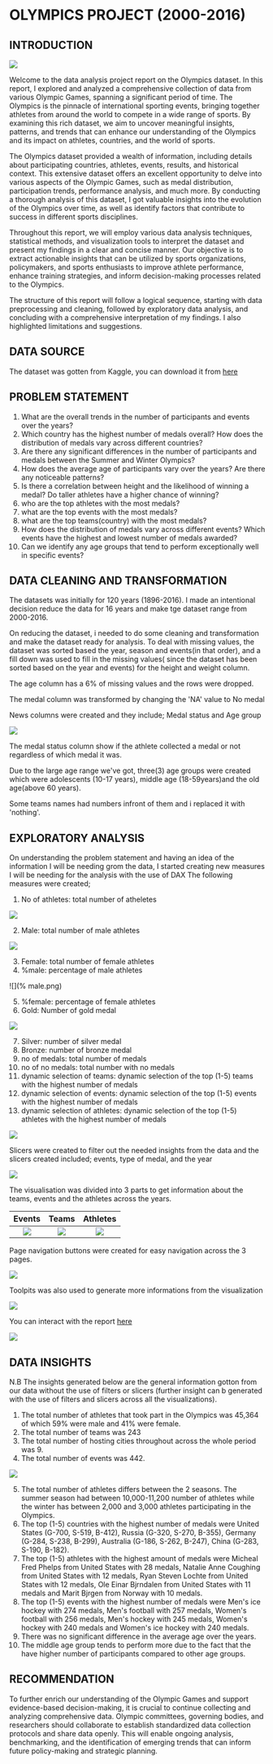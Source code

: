 # OLYMPICS PROJECT (2000-2016)

## INTRODUCTION
![](olymp.jpg)

Welcome to the data analysis project report on the Olympics dataset. In this report, I explored and analyzed a comprehensive collection of data from various Olympic Games, spanning a significant period of time. The Olympics is the pinnacle of international sporting events, bringing together athletes from around the world to compete in a wide range of sports. By examining this rich dataset, we aim to uncover meaningful insights, patterns, and trends that can enhance our understanding of the Olympics and its impact on athletes, countries, and the world of sports.


The Olympics dataset provided a wealth of information, including details about participating countries, athletes, events, results, and historical context. This extensive dataset offers an excellent opportunity to delve into various aspects of the Olympic Games, such as medal distribution, participation trends, performance analysis, and much more. By conducting a thorough analysis of this dataset, I got valuable insights into the evolution of the Olympics over time, as well as identify factors that contribute to success in different sports disciplines.

Throughout this report, we will employ various data analysis techniques, statistical methods, and visualization tools to interpret the dataset and present my findings in a clear and concise manner. Our objective is to extract actionable insights that can be utilized by sports organizations, policymakers, and sports enthusiasts to improve athlete performance, enhance training strategies, and inform decision-making processes related to the Olympics.

The structure of this report will follow a logical sequence, starting with data preprocessing and cleaning, followed by exploratory data analysis, and concluding with a comprehensive interpretation of my findings. I also highlighted  limitations and suggestions.

## DATA SOURCE
The dataset was gotten from Kaggle, you can download it from [here](https://www.kaggle.com/datasets/heesoo37/120-years-of-olympic-history-athletes-and-results)

## PROBLEM STATEMENT
1.	What are the overall trends in the number of participants and events over the years?
2.	Which country has the highest number of medals overall? How does the distribution of medals vary across different countries?
3.	Are there any significant differences in the number of participants and medals between the Summer and Winter Olympics?
4.	How does the average age of participants vary over the years? Are there any noticeable patterns?
5.	Is there a correlation between height and the likelihood of winning a medal? Do taller athletes have a higher chance of winning?
6.	who are the top athletes with the most medals?
7.	what are the top events with the most medals?
8.	what are the top teams(country) with the most medals?
9.	How does the distribution of medals vary across different events? Which events have the highest and lowest number of medals awarded?
10.	Can we identify any age groups that tend to perform exceptionally well in specific events?

## DATA CLEANING AND TRANSFORMATION
The datasets was initially for 120 years (1896-2016). I made an intentional decision reduce the data  for 16 years and make tge dataset range from 2000-2016. 

On reducing the dataset, i needed to do some cleaning and transformation and make the dataset ready for analysis. 
To deal with missing values, the dataset was sorted based the year, season and events(in that order), and a fill down was used to fill in the missing values( since the dataset has been sorted based on the year and events) for the height and weight column. 

The age column has a 6% of missing values and the rows were dropped.

The medal column was transformed by changing the 'NA' value to No medal

News columns were created and they include; Medal status and Age group

![](status.png)

The medal status column show if the athlete collected a medal or not regardless of which medal it was.

Due to the large age range we've got, three(3) age groups were created which were adolescents (10-17 years), middle age (18-59years)and the old age(above 60 years).

Some teams names had numbers infront of them and i replaced it with 'nothing'.

## EXPLORATORY ANALYSIS
On understanding the problem statement and having an idea of the information I will be needing grom the data, I started creating new measures I will be needing for the analysis with the use of DAX
The following measures were created;
1.	No of athletes: total number of atheletes

![](athletes.png)

2.	Male: total number of male athletes

![](male.png)

3.	Female: total number of female athletes
4.	%male: percentage of male athletes

![](% male.png)

5.	%female: percentage of female athletes
6.	Gold: Number of gold medal

![](gold.png)

7.	Silver: number of silver medal
8.	Bronze: number of bronze medal 
9.	no of medals: total number of medals 
10.	no of no medals: total number with no medals
11.	dynamic selection of teams: dynamic selection of the top (1-5) teams with the highest number of medals
12.	dynamic selection of events: dynamic selection of the top (1-5) events with the highest number of medals
13. dynamic selection of athletes: dynamic selection of the top (1-5) athletes with the highest number of medals

![](dynamic.png)

Slicers were created to filter out the needed insights from the data and the slicers created included; events, type of medal, and the year

![](slicers.png)

The visualisation was divided into 3 parts to get information about the teams, events and the athletes across the years.


Events                  | Teams              | Athletes
:----------------------:|:-------------------:|:-------------:
![](events.png)|![](teams.png)|![](ath.png)


Page navigation buttons were created for easy navigation across the 3 pages.

![](navigation.png)

Toolpits was also used to generate more informations from the visualization

![](toolpits.png)

You can interact with the report [here](https://app.powerbi.com/view?r=eyJrIjoiMWJmNmFkOGUtYzJlMi00ZWY2LWIxZTQtYjRlNTkwYTY5YTIxIiwidCI6ImI5NjBjM2ZmLWE4ODktNDQzOC05N2QwLTZlZjFiYTY2MzZhMiJ9)

![](interface.png)

## DATA INSIGHTS
N.B The insights generated below are the general information gotton from our data without the use of filters or slicers (further insight can b generated with the use of filters and slicers across all the visualizations).
1.	The total number of athletes that took part in the Olympics was 45,364 of which 59% were male and 41%  were female.
2.	The total number of teams was 243 
3.	The total number of hosting cities throughout across the whole period was 9.
4.	The total number of events was 442. 

![](basic.png)

5.	The total number of athletes differs between the 2 seasons. The summer season had between 10,000-11,200 number of athletes while the winter has between 2,000 and 3,000 athletes participating in the Olympics.
6.	The top (1-5) countries with the highest number of medals were United States (G-700, S-519, B-412), Russia (G-320, S-270, B-355), Germany (G-284, S-238, B-299), Australia (G-186, S-262, B-247), China (G-283, S-190, B-182).
7.	The top (1-5) athletes with the highest amount of medals were Micheal Fred Phelps from United States with 28 medals, Natalie Anne Coughing from United States with 12 medals, Ryan Steven Lochte from United States with 12 medals, Ole Einar Bjrndalen from United States with 11 medals and Marit Bjrgen from Norway with 10 medals.
8.	The top (1-5) events with the highest number of medals were Men's ice hockey with 274 medals, Men's football with 257 medals, Women's football with 256 medals, Men's hockey with 245 medals, Women's hockey with 240 medals and Women's ice hockey with 240 medals.
9.	There was no significant difference in the average age over the years.
10.	The middle age group tends to perform more due to the fact that the have higher number of participants compared to other age groups.

## RECOMMENDATION
To further enrich our understanding of the Olympic Games and support evidence-based decision-making, it is crucial to continue collecting and analyzing comprehensive data. Olympic committees, governing bodies, and researchers should collaborate to establish standardized data collection protocols and share data openly. This will enable ongoing analysis, benchmarking, and the identification of emerging trends that can inform future policy-making and strategic planning.
